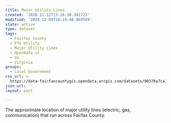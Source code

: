 ```yaml
---
title: Major Utility Lines
created: '2020-11-12T13:16:38.341723'
modified: '2020-12-04T18:19:48.869569'
state: active
type: dataset
tags:
  - Fairfax County
  - Ffx Utility
  - Major Utility Lines
  - Opendata_s2
  - Va
  - Virginia
groups:
  - Local Government
csv_url: >-
  https://data-fairfaxcountygis.opendata.arcgis.com/datasets/90370a7ca16a4d4192a8db2cb2ce5a2c_21.csv?outSR=%7B%22latestWkid%22%3A2283%2C%22wkid%22%3A102746%7D
json_url: ''
layout: post

---
```

The approximate location of major utility lines (electric, gas, communication) that run across Fairfax County.
